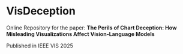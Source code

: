 # VisDeception

Online Repository for the paper: **The Perils of Chart Deception: How Misleading Visualizations Affect
Vision-Language Models**

Published in IEEE VIS 2025
